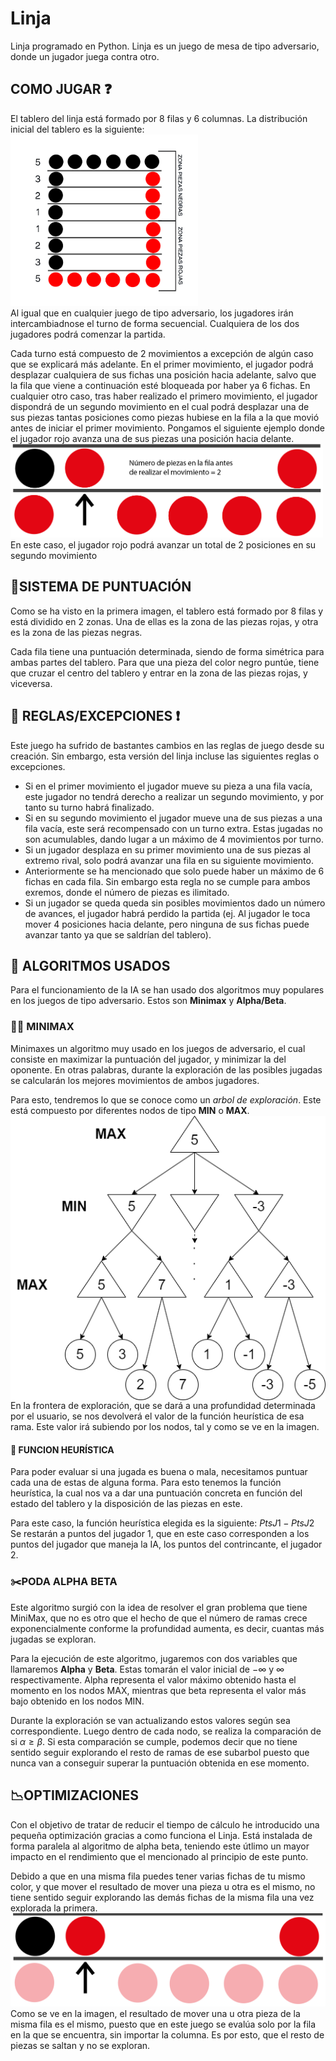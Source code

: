 # Linja
Linja programado en Python. Linja es un juego de mesa de tipo adversario, donde un jugador juega contra otro.


## COMO JUGAR :question:
El tablero del linja está formado por 8 filas y 6 columnas. La distribución inicial del tablero es la siguiente:
<br>
<img src="./images/tablero.jpg" alt="tablero" width="300" height="auto" >
<br>
Al igual que en cualquier juego de tipo adversario, los jugadores irán intercambiadnose el turno de forma secuencial. Cualquiera de los dos jugadores podrá comenzar la partida.

Cada turno está compuesto de 2 movimientos a excepción de algún caso que se explicará más adelante. En el primer movimiento, el jugador podrá desplazar cualquiera de sus fichas una posición hacia adelante, salvo que la fila que viene a continuación esté bloqueada por haber ya 6 fichas. En cualquier otro caso, tras haber realizado el primero movimiento, el jugador dispondrá de un segundo movimiento en el cual podrá desplazar una de sus piezas tantas posiciones como piezas hubiese en la fila a la que movió antes de iniciar el primer movimiento. Pongamos el siguiente ejemplo donde el jugador rojo avanza una de sus piezas una posición hacia delante.
<br>
<img src="./images/movimiento1.png" alt="tablero" width="500" height="auto" >
<br>
En este caso, el jugador rojo podrá avanzar un total de 2 posiciones en su segundo movimiento

## :dart:SISTEMA DE PUNTUACIÓN
Como se ha visto en la primera imagen, el tablero está formado por 8 filas y está dividido en 2 zonas. Una de ellas es la zona de las piezas rojas, y otra es la zona de las piezas negras.

Cada fila tiene una puntuación determinada, siendo de forma simétrica para ambas partes del tablero. Para que una pieza del color negro puntúe, tiene que cruzar el centro del tablero y entrar en la zona de las piezas rojas, y viceversa.


## :straight_ruler: REGLAS/EXCEPCIONES :exclamation:
Este juego ha sufrido de bastantes cambios en las reglas de juego desde su creación. Sin embargo, esta versión del linja incluse las siguientes reglas o excepciones.
- Si en el primer movimiento el jugador mueve su pieza a una fila vacía, este jugador no tendrá derecho a realizar un segundo movimiento, y por tanto su turno habrá finalizado.
- Si en su segundo movimiento el jugador mueve una de sus piezas a una fila vacía, este será recompensado con un turno extra. Estas jugadas no son acumulables, dando lugar a un máximo de 4 movimientos por turno.
- Si un jugador desplaza en su primer movimiento una de sus piezas al extremo rival, solo podrá avanzar una fila en su siguiente movimiento.
- Anteriormente se ha mencionado que solo puede haber un máximo de 6 fichas en cada fila. Sin embargo esta regla no se cumple para ambos exremos, donde el número de piezas es ilimitado.
- Si un jugador se queda queda sin posibles movimientos dado un número de avances, el jugador habrá perdido la partida (ej. Al jugador le toca mover 4 posiciones hacia delante, pero ninguna de sus fichas puede avanzar tanto ya que se saldrían del tablero).

## :triangular_ruler: ALGORITMOS USADOS
Para el funcionamiento de la IA se han usado dos algoritmos muy populares en los juegos de tipo adversario. Estos son **Minimax** y **Alpha/Beta**.

### :small_red_triangle::small_red_triangle_down: MINIMAX
Minimaxes un algoritmo muy usado en los juegos de adversario, el cual consiste en maximizar la puntuación del jugador, y minimizar la del oponente. En otras palabras, durante la exploración de las posibles jugadas se calcularán los mejores movimientos de ambos jugadores.

Para esto, tendremos lo que se conoce como un *arbol de exploración*. Este está compuesto por diferentes nodos de tipo **MIN** o **MAX**.
<br>
<img src="./images/MINIMAX.png" align="center">
<br>
En la frontera de exploración, que se dará a una profundidad determinada por el usuario, se nos devolverá el valor de la función heurística de esa rama. Este valor irá subiendo por los nodos, tal y como se ve en la imagen.

#### :1234: FUNCION HEURÍSTICA
Para poder evaluar si una jugada es buena o mala, necesitamos puntuar cada una de estas de alguna forma. Para esto tenemos la función heurística, la cual nos va a dar una puntuación concreta en función del estado del tablero y la disposición de las piezas en este.

Para este caso, la función heurística elegida es la siguiente:
$PtsJ1 - PtsJ2$
Se restarán a puntos del jugador 1, que en este caso corresponden a los puntos del jugador que maneja la IA, los puntos del contrincante, el jugador 2.

### :scissors:PODA ALPHA BETA 
Este algoritmo surgió con la idea de resolver el gran problema que tiene MiniMax, que no es otro que el hecho de que el número de ramas crece exponencialmente conforme la profundidad aumenta, es decir, cuantas más jugadas se exploran.

Para la ejecución de este algoritmo, jugaremos con dos variables que llamaremos **Alpha** y **Beta**. Estas tomarán el valor inicial de $-\infty$ y $\infty$ respectivamente. Alpha representa el valor máximo obtenido hasta el momento en los nodos MAX, mientras que beta representa el valor más bajo obtenido en los nodos MIN.

Durante la exploración se van actualizando estos valores según sea correspondiente. Luego dentro de cada nodo, se realiza la comparación de si $\alpha\geq\beta$. Si esta comparación se cumple, podemos decir que no tiene sentido seguir explorando el resto de ramas de ese subarbol puesto que nunca van a conseguir superar la puntuación obtenida en ese momento.

## :chart_with_downwards_trend:OPTIMIZACIONES
Con el objetivo de tratar de reducir el tiempo de cálculo he introducido una pequeña optimización gracias a como funciona el Linja. Está instalada de forma paralela al algoritmo de alpha beta, teniendo este útlimo un mayor impacto en el rendimiento que el mencionado al principio de este punto.

Debido a que en una misma fila puedes tener varias fichas de tu mismo color, y que mover el resultado de mover una pieza u otra es el mismo, no tiene sentido seguir explorando las demás fichas de la misma fila una vez explorada la primera. 
<br>
<img src="./images/optimizacion1.png" width=600 height="auto">
<br>
Como se ve en la imagen, el resultado de mover una u otra pieza de la misma fila es el mismo, puesto que en este juego se evalúa solo por la fila en la que se encuentra, sin importar la columna. Es por esto, que el resto de piezas se saltan y no se exploran.